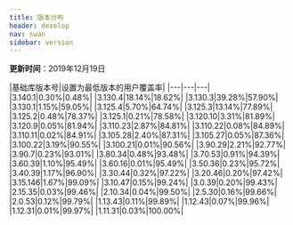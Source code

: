 ```yaml
---
title: 版本分布
header: develop
nav: swan
sidebar: version
---
```

**更新时间**：2019年12月19日


 
|基础库版本号|设置为最低版本的用户覆盖率|
|---|---|---|
|3.140.1|0.30%|0.48%|
|3.130.4|18.14%|18.62%|
|3.130.3|39.28%|57.90%|
|3.130.1|1.15%|59.05%|
|3.125.4|5.70%|64.74%|
|3.125.3|13.14%|77.89%|
|3.125.2|0.48%|78.37%|
|3.125.1|0.21%|78.58%|
|3.120.10|3.31%|81.89%|
|3.120.9|0.05%|81.94%|
|3.110.23|2.87%|84.81%|
|3.110.22|0.08%|84.89%|
|3.110.11|0.02%|84.91%|
|3.105.28|2.40%|87.31%|
|3.105.27|0.05%|87.36%|
|3.100.22|3.19%|90.55%|
|3.100.21|0.01%|90.56%|
|3.90.29|2.21%|92.77%|
|3.90.7|0.23%|93.01%|
|3.80.34|0.48%|93.48%|
|3.70.53|0.91%|94.39%|
|3.60.39|1.10%|95.49%|
|3.60.16|0.01%|95.49%|
|3.50.36|0.23%|95.72%|
|3.40.39|1.17%|96.90%|
|3.30.44|0.32%|97.22%|
|3.20.46|0.20%|97.42%|
|3.15.146|1.67%|99.09%|
|3.10.47|0.15%|99.24%|
|3.0.39|0.20%|99.43%|
|2.15.35|0.03%|99.46%|
|2.10.34|0.04%|99.50%|
|2.5.30|0.16%|99.66%|
|2.0.53|0.12%|99.79%|
|1.13.43|0.11%|99.89%|
|1.12.43|0.07%|99.96%|
|1.12.31|0.01%|99.97%|
|1.11.31|0.03%|100.00%|